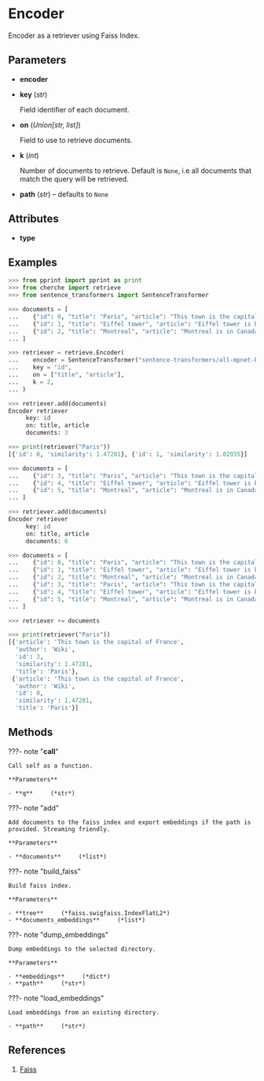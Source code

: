 # Encoder

Encoder as a retriever using Faiss Index.



## Parameters

- **encoder**

- **key** (*str*)

    Field identifier of each document.

- **on** (*Union[str, list]*)

    Field to use to retrieve documents.

- **k** (*int*)

    Number of documents to retrieve. Default is `None`, i.e all documents that match the query will be retrieved.

- **path** (*str*) – defaults to `None`


## Attributes

- **type**


## Examples

```python
>>> from pprint import pprint as print
>>> from cherche import retrieve
>>> from sentence_transformers import SentenceTransformer

>>> documents = [
...    {"id": 0, "title": "Paris", "article": "This town is the capital of France", "author": "Wiki"},
...    {"id": 1, "title": "Eiffel tower", "article": "Eiffel tower is based in Paris", "author": "Wiki"},
...    {"id": 2, "title": "Montreal", "article": "Montreal is in Canada.", "author": "Wiki"},
... ]

>>> retriever = retrieve.Encoder(
...    encoder = SentenceTransformer("sentence-transformers/all-mpnet-base-v2").encode,
...    key = "id",
...    on = ["title", "article"],
...    k = 2,
... )

>>> retriever.add(documents)
Encoder retriever
     key: id
     on: title, article
     documents: 3

>>> print(retriever("Paris"))
[{'id': 0, 'similarity': 1.47281}, {'id': 1, 'similarity': 1.02935}]

>>> documents = [
...    {"id": 3, "title": "Paris", "article": "This town is the capital of France", "author": "Wiki"},
...    {"id": 4, "title": "Eiffel tower", "article": "Eiffel tower is based in Paris", "author": "Wiki"},
...    {"id": 5, "title": "Montreal", "article": "Montreal is in Canada.", "author": "Wiki"},
... ]

>>> retriever.add(documents)
Encoder retriever
     key: id
     on: title, article
     documents: 6

>>> documents = [
...    {"id": 0, "title": "Paris", "article": "This town is the capital of France", "author": "Wiki"},
...    {"id": 1, "title": "Eiffel tower", "article": "Eiffel tower is based in Paris", "author": "Wiki"},
...    {"id": 2, "title": "Montreal", "article": "Montreal is in Canada.", "author": "Wiki"},
...    {"id": 3, "title": "Paris", "article": "This town is the capital of France", "author": "Wiki"},
...    {"id": 4, "title": "Eiffel tower", "article": "Eiffel tower is based in Paris", "author": "Wiki"},
...    {"id": 5, "title": "Montreal", "article": "Montreal is in Canada.", "author": "Wiki"},
... ]

>>> retriever += documents

>>> print(retriever("Paris"))
[{'article': 'This town is the capital of France',
  'author': 'Wiki',
  'id': 3,
  'similarity': 1.47281,
  'title': 'Paris'},
 {'article': 'This town is the capital of France',
  'author': 'Wiki',
  'id': 0,
  'similarity': 1.47281,
  'title': 'Paris'}]
```

## Methods

???- note "__call__"

    Call self as a function.

    **Parameters**

    - **q**     (*str*)    
    
???- note "add"

    Add documents to the faiss index and export embeddings if the path is provided. Streaming friendly.

    **Parameters**

    - **documents**     (*list*)    
    
???- note "build_faiss"

    Build faiss index.

    **Parameters**

    - **tree**     (*faiss.swigfaiss.IndexFlatL2*)    
    - **documents_embeddings**     (*list*)    
    
???- note "dump_embeddings"

    Dump embeddings to the selected directory.

    **Parameters**

    - **embeddings**     (*dict*)    
    - **path**     (*str*)    
    
???- note "load_embeddings"

    Load embeddings from an existing directory.

    - **path**     (*str*)    
    
## References

1. [Faiss](https://github.com/facebookresearch/faiss)

